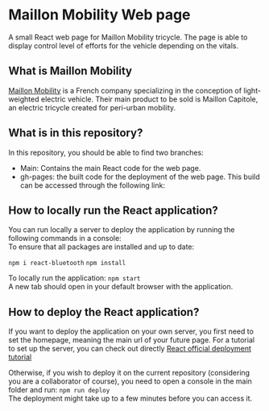 # Maillon Mobility Web page
A small React web page for Maillon Mobility tricycle. The page is able to display control level of efforts for the vehicle depending on the vitals.

## What is Maillon Mobility
[Maillon Mobility](https://www.maillonmobility.com/) is a French company specializing in the conception of light-weighted electric vehicle. 
Their main product to be sold is Maillon Capitole, an electric tricycle created for peri-urban mobility.

## What is in this repository?
In this repository, you should be able to find two branches:

- Main: Contains the main React code for the web page.
- gh-pages: the built code for the deployment of the web page. This build can be accessed through the following link: 

## How to locally run the React application?
You can run locally a server to deploy the application by running the following commands in a console:  
To ensure that all packages are installed and up to date:

```npm i react-bluetooth```
```npm install```

To locally run the application:
``` npm start ```  
A new tab should open in your default browser with the application.

## How to deploy the React application?
If you want to deploy the application on your own server, you first need to set the homepage, meaning the main url of your future page.
For a tutorial to set up the server, you can check out directly [React official deployment tutorial](https://create-react-app.dev/docs/deployment/)  

Otherwise, if you wish to deploy it on the current repository (considering you are a collaborator of course), you need to open a console in the main folder and run:
``` npm run deploy ```  
The deployment might take up to a few minutes before you can access it.
